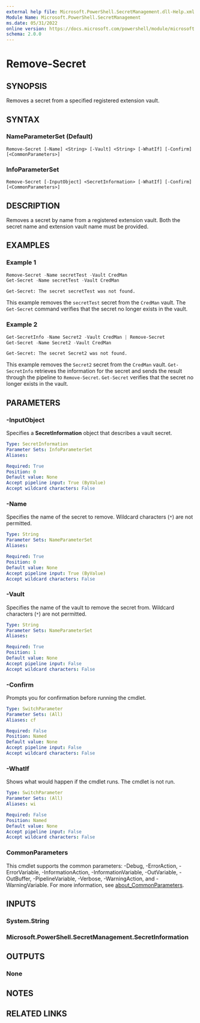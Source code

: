 ```yaml
---
external help file: Microsoft.PowerShell.SecretManagement.dll-Help.xml
Module Name: Microsoft.PowerShell.SecretManagement
ms.date: 05/31/2022
online version: https://docs.microsoft.com/powershell/module/microsoft.powershell.secretmanagement/remove-secret?view=ps-modules&wt.mc_id=ps-gethelp
schema: 2.0.0
---
```


# Remove-Secret

## SYNOPSIS
Removes a secret from a specified registered extension vault.

## SYNTAX

### NameParameterSet (Default)

```
Remove-Secret [-Name] <String> [-Vault] <String> [-WhatIf] [-Confirm] [<CommonParameters>]
```

### InfoParameterSet

```
Remove-Secret [-InputObject] <SecretInformation> [-WhatIf] [-Confirm] [<CommonParameters>]
```

## DESCRIPTION

Removes a secret by name from a registered extension vault. Both the secret name and extension vault
name must be provided.

## EXAMPLES

### Example 1

```powershell
Remove-Secret -Name secretTest -Vault CredMan
Get-Secret -Name secretTest -Vault CredMan
```

```output
Get-Secret: The secret secretTest was not found.
```

This example removes the `secretTest` secret from the `CredMan` vault. The `Get-Secret` command
verifies that the secret no longer exists in the vault.

### Example 2

```powershell
Get-SecretInfo -Name Secret2 -Vault CredMan | Remove-Secret
Get-Secret -Name Secret2 -Vault CredMan
```

```output
Get-Secret: The secret Secret2 was not found.
```

This example removes the `Secret2` secret from the `CredMan` vault. `Get-SecretInfo` retrieves the
information for the secret and sends the result through the pipeline to `Remove-Secret`.
`Get-Secret` verifies that the secret no longer exists in the vault.

## PARAMETERS

### -InputObject

Specifies a **SecretInformation** object that describes a vault secret.

```yaml
Type: SecretInformation
Parameter Sets: InfoParameterSet
Aliases:

Required: True
Position: 0
Default value: None
Accept pipeline input: True (ByValue)
Accept wildcard characters: False
```

### -Name

Specifies the name of the secret to remove. Wildcard characters (`*`) are not permitted.

```yaml
Type: String
Parameter Sets: NameParameterSet
Aliases:

Required: True
Position: 0
Default value: None
Accept pipeline input: True (ByValue)
Accept wildcard characters: False
```

### -Vault

Specifies the name of the vault to remove the secret from. Wildcard characters (`*`) are not
permitted.

```yaml
Type: String
Parameter Sets: NameParameterSet
Aliases:

Required: True
Position: 1
Default value: None
Accept pipeline input: False
Accept wildcard characters: False
```

### -Confirm

Prompts you for confirmation before running the cmdlet.

```yaml
Type: SwitchParameter
Parameter Sets: (All)
Aliases: cf

Required: False
Position: Named
Default value: None
Accept pipeline input: False
Accept wildcard characters: False
```

### -WhatIf

Shows what would happen if the cmdlet runs. The cmdlet is not run.

```yaml
Type: SwitchParameter
Parameter Sets: (All)
Aliases: wi

Required: False
Position: Named
Default value: None
Accept pipeline input: False
Accept wildcard characters: False
```

### CommonParameters

This cmdlet supports the common parameters: -Debug, -ErrorAction, -ErrorVariable,
-InformationAction, -InformationVariable, -OutVariable, -OutBuffer, -PipelineVariable, -Verbose,
-WarningAction, and -WarningVariable. For more information, see
[about_CommonParameters](http://go.microsoft.com/fwlink/?LinkID=113216).

## INPUTS

### System.String

### Microsoft.PowerShell.SecretManagement.SecretInformation

## OUTPUTS

### None

## NOTES

## RELATED LINKS
